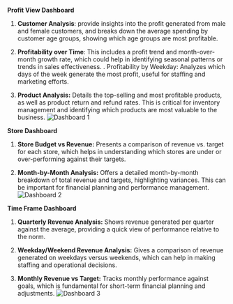 **Profit View Dashboard**

1. **Customer Analysis**: provide insights into the profit generated from male and female 
customers, and breaks down the average spending by customer age groups, showing which age 
groups are most profitable.

2. **Profitability over Time**: This includes a profit trend and month-over-month growth rate, 
which could help in identifying seasonal patterns or trends in sales effectiveness.
. Profitability by Weekday: Analyzes which days of the week generate the most profit, 
useful for staffing and marketing efforts.

3. **Product Analysis:** Details the top-selling and most profitable products, as well as product 
return and refund rates. This is critical for inventory management and identifying which 
products are most valuable to the business.
![Dashboard 1](https://github.com/Suhaib0310/excel_analysis_of_a_store/assets/126916856/9141fb36-57c8-409a-902b-559127127e4d)





**Store Dashboard**

1. **Store Budget vs Revenue:** Presents a comparison of revenue vs. target for each store, 
which helps in understanding which stores are under or over-performing against their targets.

2. **Month-by-Month Analysis:** Offers a detailed month-by-month breakdown of total 
revenue and targets, highlighting variances. This can be important for financial planning and 
performance management.
![Dashboard 2](https://github.com/Suhaib0310/excel_analysis_of_a_store/assets/126916856/638e13a6-e1bf-443e-a798-1fdabad3c4b8)




**Time Frame Dashboard**
1. **Quarterly Revenue Analysis:** Shows revenue generated per quarter against the average, 
providing a quick view of performance relative to the norm.

2. **Weekday/Weekend Revenue Analysis:** Gives a comparison of revenue generated on 
weekdays versus weekends, which can help in making staffing and operational decisions.

4. **Monthly Revenue vs Target:** Tracks monthly performance against goals, which is 
fundamental for short-term financial planning and adjustments.
![Dashboard 3](https://github.com/Suhaib0310/excel_analysis_of_a_store/assets/126916856/4c630934-301a-4f1b-bc1f-c747e8f294db)

